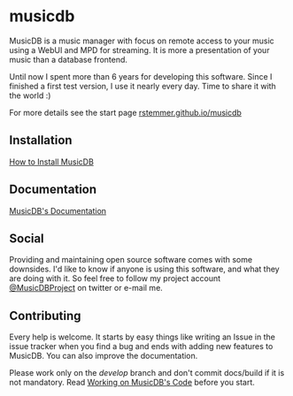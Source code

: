 # musicdb

MusicDB is a music manager with focus on remote access to your music using a WebUI and MPD for streaming.
It is more a presentation of your music than a database frontend.

Until now I spent more than 6 years for developing this software.
Since I finished a first test version, I use it nearly every day.
Time to share it with the world :)

For more details see the start page [rstemmer.github.io/musicdb](https://rstemmer.github.io/musicdb)

## Installation

[How to Install MusicDB](https://rstemmer.github.io/musicdb/docs/build/html/usage/install.html)

## Documentation

[MusicDB's Documentation](https://rstemmer.github.io/musicdb/docs/build/html/usage/index.html)

## Social

Providing and maintaining open source software comes with some downsides.
I'd like to know if anyone is using this software, and what they are doing with it.
So feel free to follow my project account [@MusicDBProject](https://twitter.com/MusicDBProject) on twitter
or e-mail me.

## Contributing

Every help is welcome. It starts by easy things like writing an Issue in the issue tracker when you find a bug
and ends with adding new features to MusicDB.
You can also improve the documentation.

Please work only on the *develop* branch and don't commit docs/build if it is not mandatory.
Read [Working on MusicDB's Code](https://rstemmer.github.io/musicdb/docs/build/html/basics/workflow.html) before
you start.


